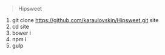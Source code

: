 > Hipsweet

1. git clone https://github.com/karaulovskin/Hipsweet.git site
2. cd site
3. bower i
4. npm i
5. gulp